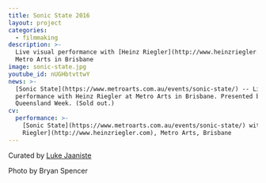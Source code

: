 ```yaml
---
title: Sonic State 2016
layout: project
categories:
  - filmmaking
description: >-
  Live visual performance with [Heinz Riegler](http://www.heinzriegler.com) at
  Metro Arts in Brisbane
image: sonic-state.jpg
youtube_id: nUGHbtvttwY
news: >-
  [Sonic State](https://www.metroarts.com.au/events/sonic-state/) -- Live visual
  performance with Heinz Riegler at Metro Arts in Brisbane. Presented by
  Queensland Week. (Sold out.)
cv:
  performance: >-
    [Sonic State](https://www.metroarts.com.au/events/sonic-state/) with [Heinz
    Riegler](http://www.heinzriegler.com), Metro Arts, Brisbane
---
```


Curated by [Luke Jaaniste](http://www.lukejaaniste.com)

Photo by Bryan Spencer
